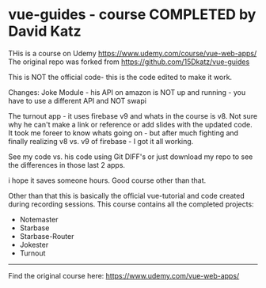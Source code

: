 # vue-guides - course COMPLETED by David Katz

THis is a course on Udemy https://www.udemy.com/course/vue-web-apps/
The original repo was forked from https://github.com/15Dkatz/vue-guides 

This is NOT the official code- this is the code edited to make it work. 

Changes: 
Joke Module - his API on amazon is NOT up and running - you have to use a different API and NOT swapi

The turnout app - it uses firebase v9 and whats in the course is v8. Not sure why he can't make a link or reference or add slides with the updated code. It took me foreer to know whats going on - but after much fighting and finally realizing v8 vs. v9 of firebase - I got it all working. 

See my code vs. his code using Git DIFF's or just download my repo to see the differences in those last 2 apps.

i hope it saves someone hours. Good course other than that.

Other than that this is basically the official vue-tutorial and code created during recording sessions. This course contains all the completed projects:

- Notemaster
- Starbase
- Starbase-Router
- Jokester
- Turnout

***

Find the original course here: https://www.udemy.com/vue-web-apps/
